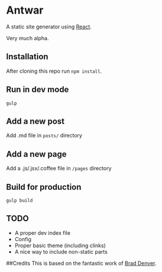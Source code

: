 # Antwar

A static site generator using [React](https://github.com/facebook/react).

Very much alpha.

## Installation
After cloning this repo run `npm install`.

## Run in dev mode
`gulp`

## Add a new post
Add .md file in `posts/` directory

## Add a new page
Add a .js/.jsx/.coffee file in `/pages` directory

## Build for production
`gulp build`

## TODO
- A proper dev index file
- Config
- Proper basic theme (including clinks)
- A nice way to include non-static parts

##Credits
This is based on the fantastic work of [Brad Denver](https://github.com/BradDenver/react-static-site).
